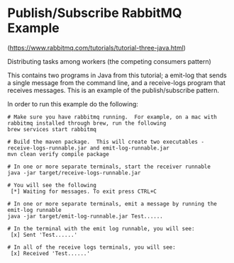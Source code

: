 # Publish/Subscribe RabbitMQ Example
(https://www.rabbitmq.com/tutorials/tutorial-three-java.html)

Distributing tasks among workers (the competing consumers pattern)

This contains two programs in Java from this tutorial; a emit-log that sends a single message from the command line, and a receive-logs program that receives messages.  This is an example of the publish/subscribe pattern.

In order to run this example do the following:

```
# Make sure you have rabbitmq running.  For example, on a mac with rabbitmq installed through brew, run the following
brew services start rabbitmq

# Build the maven package.  This will create two executables - receive-logs-runnable.jar and emit-log-runnable.jar
mvn clean verify compile package

# In one or more separate terminals, start the receiver runnable
java -jar target/receive-logs-runnable.jar

# You will see the following
 [*] Waiting for messages. To exit press CTRL+C

# In one or more separate terminals, emit a message by running the emit-log runnable
java -jar target/emit-log-runnable.jar Test......

# In the terminal with the emit log runnable, you will see:
 [x] Sent 'Test......'
 
# In all of the receive logs terminals, you will see:
 [x] Received 'Test......'
```


